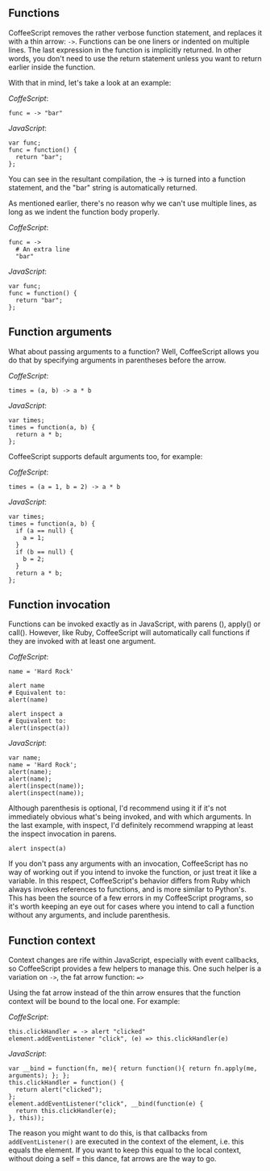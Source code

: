## Functions

CoffeeScript removes the rather verbose function statement, and replaces it with a thin arrow: ```->```.
Functions can be one liners or indented on multiple lines. The last expression in the function is implicitly returned.
In other words, you don't need to use the return statement unless you want to return earlier inside the function.

With that in mind, let's take a look at an example:

*CoffeScript*:

    func = -> "bar"

*JavaScript*:

    var func;
    func = function() {
      return "bar";
    };

You can see in the resultant compilation, the -> is turned into a function statement, and the "bar" string is automatically returned.

As mentioned earlier, there's no reason why we can't use multiple lines, as long as we indent the function body properly.

*CoffeScript*:

    func = ->
      # An extra line
      "bar"

*JavaScript*:

    var func;
    func = function() {
      return "bar";
    };

## Function arguments

What about passing arguments to a function? Well, CoffeeScript allows you do that by specifying arguments
in parentheses before the arrow.

*CoffeScript*:

    times = (a, b) -> a * b

*JavaScript*:

    var times;
    times = function(a, b) {
      return a * b;
    };



CoffeeScript supports default arguments too, for example:

*CoffeScript*:

    times = (a = 1, b = 2) -> a * b

*JavaScript*:

    var times;
    times = function(a, b) {
      if (a == null) {
        a = 1;
      }
      if (b == null) {
        b = 2;
      }
      return a * b;
    };


## Function invocation

Functions can be invoked exactly as in JavaScript, with parens (), apply() or call(). However, like Ruby, CoffeeScript will automatically call functions if they are invoked with at least one argument.

*CoffeScript*:

    name = 'Hard Rock'

    alert name
    # Equivalent to:
    alert(name)

    alert inspect a
    # Equivalent to:
    alert(inspect(a))

*JavaScript*:

    var name;
    name = 'Hard Rock';
    alert(name);
    alert(name);
    alert(inspect(name));
    alert(inspect(name));

Although parenthesis is optional, I'd recommend using it if it's not immediately obvious what's being invoked, and with which arguments. In the last example, with inspect, I'd definitely recommend wrapping at least the inspect invocation in parens.

    alert inspect(a)

If you don't pass any arguments with an invocation, CoffeeScript has no way of working out if you intend to invoke the function, or just treat it like a variable. In this respect, CoffeeScript's behavior differs from Ruby which always invokes references to functions, and is more similar to Python's. This has been the source of a few errors in my CoffeeScript programs, so it's worth keeping an eye out for cases where you intend to call a function without any arguments, and include parenthesis.

## Function context

Context changes are rife within JavaScript, especially with event callbacks, so CoffeeScript provides a few helpers to manage this. One such helper is a variation on `->`, the fat arrow function: `=>`

Using the fat arrow instead of the thin arrow ensures that the function context will be bound to the local one. For example:

*CoffeScript*:

    this.clickHandler = -> alert "clicked"
    element.addEventListener "click", (e) => this.clickHandler(e)

*JavaScript*:

    var __bind = function(fn, me){ return function(){ return fn.apply(me, arguments); }; };
    this.clickHandler = function() {
      return alert("clicked");
    };
    element.addEventListener("click", __bind(function(e) {
      return this.clickHandler(e);
    }, this));

The reason you might want to do this, is that callbacks from `addEventListener()` are executed in the context of the element, i.e. this equals the element. If you want to keep this equal to the local context, without doing a self = this dance, fat arrows are the way to go.
